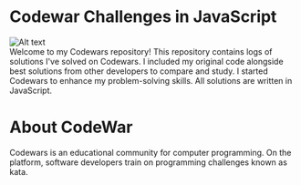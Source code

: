 # Codewar Challenges in JavaScript 
![Alt text](https://www.codewars.com/users/puddingForever/badges/large) <br/>
Welcome to my Codewars repository! This repository contains logs of solutions I've solved on Codewars. 
I included my original code alongside best solutions from other developers to compare and study. I started Codewars to enhance my problem-solving skills. All solutions are written in JavaScript.

# About CodeWar
Codewars is an educational community for computer programming. On the platform, software developers train on programming challenges known as kata.

